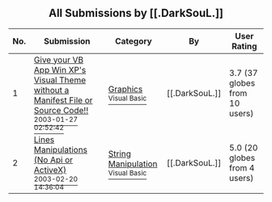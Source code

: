 ﻿<div align="center">

## All Submissions by \[\[\.DarkSouL\.\]\]

</div>

No.  | Submission | Category | By   | User Rating
---- | ---------- | -------- | ---- | -----------
1 | [Give your VB App Win XP's Visual Theme without a Manifest File or Source Code\!\!<br /><sup>2003-01-27 02:52:42</sup>](https://github.com/Planet-Source-Code/darksoul-give-your-vb-app-win-xp-s-visual-theme-without-a-manifest-file-or-source-code__1-42729) | [Graphics<br /><sup>Visual Basic</sup>](../ByCategory/graphics__1-46.md) | \[\[\.DarkSouL\.\]\] | 3.7 (37 globes from 10 users)
2 | [Lines Manipulations \(No Api or ActiveX\)<br /><sup>2003-02-20 14:36:04</sup>](https://github.com/Planet-Source-Code/darksoul-lines-manipulations-no-api-or-activex__1-43361) | [String Manipulation<br /><sup>Visual Basic</sup>](../ByCategory/string-manipulation__1-5.md) | \[\[\.DarkSouL\.\]\] | 5.0 (20 globes from 4 users)
